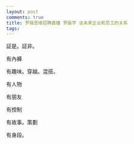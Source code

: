 ```yaml
---
layout: post
comments: true
title: 罗辑思维招聘直播 罗振宇 谈未来企业和员工的关系
tags: 
---
```

証是。証非。

有內褲

有趣味。穿越。混搭。

有人物

有朋友

有控制

有故事。策劃

有身段。
